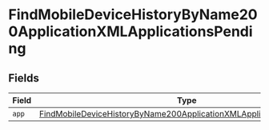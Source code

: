 # FindMobileDeviceHistoryByName200ApplicationXMLApplicationsPending


## Fields

| Field                                                                                                                                                                   | Type                                                                                                                                                                    | Required                                                                                                                                                                | Description                                                                                                                                                             |
| ----------------------------------------------------------------------------------------------------------------------------------------------------------------------- | ----------------------------------------------------------------------------------------------------------------------------------------------------------------------- | ----------------------------------------------------------------------------------------------------------------------------------------------------------------------- | ----------------------------------------------------------------------------------------------------------------------------------------------------------------------- |
| `app`                                                                                                                                                                   | [FindMobileDeviceHistoryByName200ApplicationXMLApplicationsPendingApp](../../models/operations/findmobiledevicehistorybyname200applicationxmlapplicationspendingapp.md) | :heavy_minus_sign:                                                                                                                                                      | N/A                                                                                                                                                                     |